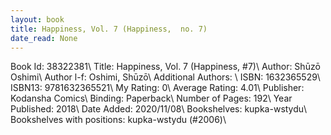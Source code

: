 ```yaml
---
layout: book
title: Happiness, Vol. 7 (Happiness,  no. 7)
date_read: None
---
```


Book Id: 38322381\ 
Title: Happiness, Vol. 7 (Happiness, #7)\ 
Author: Shūzō Oshimi\ 
Author l-f: Oshimi, Shūzō\ 
Additional Authors: \ 
ISBN: 1632365529\ 
ISBN13: 9781632365521\ 
My Rating: 0\ 
Average Rating: 4.01\ 
Publisher: Kodansha Comics\ 
Binding: Paperback\ 
Number of Pages: 192\ 
Year Published: 2018\ 
Date Added: 2020/11/08\ 
Bookshelves: kupka-wstydu\ 
Bookshelves with positions: kupka-wstydu (#2006)\ 


